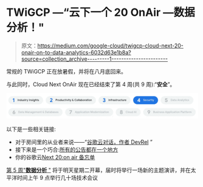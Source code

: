 # TWiGCP —“云下一个 20 OnAir —数据分析！"

> 原文：<https://medium.com/google-cloud/twigcp-cloud-next-20-onair-on-to-data-analytics-6032d63e1b8a?source=collection_archive---------1----------------------->

常规的 TWiGCP 正在放暑假，并将在八月底回来。

与此同时，Cloud Next OnAir 现在已经结束了第 4 周(共 9 周):“**安全**”。

![](img/83245d9e6887186f2ab7823ef6190683.png)

以下是一些相关链接:

*   对于房间里的从业者来说——“[谷歌云对话，作者 DevRel](http://gtech.run/q5uhz) ”
*   接下来是一个巧合:[所有的公告都在一个地方](http://gtech.run/x385a)
*   你的谷歌云[Next 20:on air 备忘单](http://gtech.run/swr7a)

[第 5 周"**数据分析** "](http://gtech.run/x339g) 将于明天星期二开幕，届时将举行一场新的主题演讲，并在太平洋时间上午 9 点举行几十场技术会议